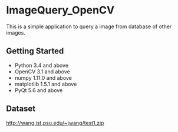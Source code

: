 # ImageQuery_OpenCV

This is a simple application to query a image from database of other images.

## Getting Started
- Python 3.4 and above
- OpenCV 3.1 and above
- numpy 1.11.0 and above
- matplotlib 1.5.1 and above
- PyQt 5.6 and above

## Dataset
http://wang.ist.psu.edu/~jwang/test1.zip
